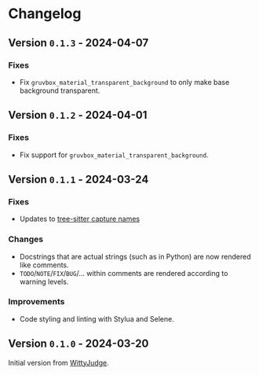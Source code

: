 # Changelog

## Version `0.1.3` - 2024-04-07

### Fixes

- Fix `gruvbox_material_transparent_background` to only make base background transparent.

## Version `0.1.2` - 2024-04-01

### Fixes

- Fix support for `gruvbox_material_transparent_background`.

## Version `0.1.1` - 2024-03-24

### Fixes

- Updates to [tree-sitter capture names](https://github.com/nvim-treesitter/nvim-treesitter/issues/2293#issuecomment-1900679583)

### Changes

- Docstrings that are actual strings (such as in Python) are now rendered like comments.
- `TODO`/`NOTE`/`FIX`/`BUG`/... within comments are rendered according to warning levels.

### Improvements

- Code styling and linting with Stylua and Selene.

## Version `0.1.0` - 2024-03-20

Initial version from [WittyJudge](https://github.com/WIttyJudge).
